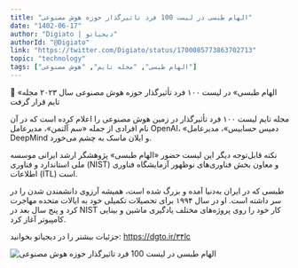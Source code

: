 ```yaml
---
title: "الهام طبسی در لیست 100 فرد تاثیرگذار حوزه هوش مصنوعی"
date: "1402-06-17"
author: "Digiato | دیجیاتو"
authorId: "@Digiato"
link: "https://twitter.com/Digiato/status/1700085773863702713"
topic: "technology"
tags: ["الهام طبسی", "مجله تایم", "هوش مصنوعی"]
---
```


💯 «الهام طبسی» در لیست ۱۰۰ فرد تأثیرگذار حوزه هوش مصنوعی سال ۲۰۲۳ مجله تایم قرار گرفت

مجله تایم لیست ۱۰۰ فرد تأثیرگذار در زمین هوش مصنوعی را اعلام کرده است که در آن نام افرادی از جمله «سم آلتمن»، مدیرعامل OpenAI، «دمیس حسابیس»، مدیرعامل DeepMind و ایلان ماسک به چشم می‌خورد.

نکته قابل‌توجه دیگر این لیست حضور «الهام طبسی» پژوهشگر ارشد ایرانی موسسه ملی استاندارد و فناوری (NIST) و معاون بخش فناوری‌های نوظهور آزمایشگاه فناوری اطلاعات (ITL) است.

طبسی که در ایران به‌دنیا آمده و بزرگ شده است، همیشه آرزوی دانشمندن شدن را در سر داشته است. او در سال ۱۹۹۴ برای تحصیلات تکمیلی خود به ایالات متحده مهاجرت کرد و پنج سال بعد در NIST کار خود را روی پروژه‌های مختلف یادگیری ماشین و بینایی کامپیوتر آغاز کرد.

جزئیات بیشتر را در دیجیاتو بخوانید: https://dgto.ir/۳۴lc

![الهام طبسی در لیست 100 فرد تاثیرگذار حوزه هوش مصنوعی](/posts/technology/elham-tabasi-dar-list-100-fard-tasirgozar-hoze-hoosh-masnooei.webp)
